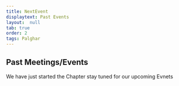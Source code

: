 ```yaml
---
title: NextEvent
displaytext: Past Events
layout:  null
tab: true
order: 2
tags: Palghar
---
```


## Past Meetings/Events

We have just started the Chapter stay tuned for our upcoming Evnets
